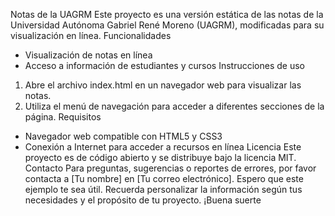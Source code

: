 Notas de la UAGRM
Este proyecto es una versión estática de las notas de la Universidad Autónoma Gabriel René Moreno (UAGRM), modificadas para su visualización en línea.
Funcionalidades
- Visualización de notas en línea
- Acceso a información de estudiantes y cursos
Instrucciones de uso
1. Abre el archivo index.html en un navegador web para visualizar las notas.
2. Utiliza el menú de navegación para acceder a diferentes secciones de la página.
Requisitos
- Navegador web compatible con HTML5 y CSS3
- Conexión a Internet para acceder a recursos en línea
Licencia
Este proyecto es de código abierto y se distribuye bajo la licencia MIT.
Contacto
Para preguntas, sugerencias o reportes de errores, por favor contacta a [Tu nombre] en [Tu correo electrónico].
Espero que este ejemplo te sea útil. Recuerda personalizar la información según tus necesidades y el propósito de tu proyecto. ¡Buena suerte
